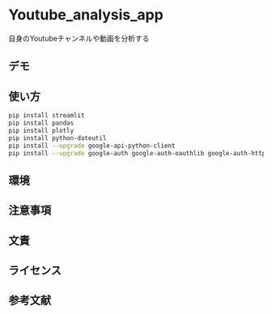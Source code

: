 # Youtube_analysis_app
自身のYoutubeチャンネルや動画を分析する

## デモ

## 使い方

```bash
pip install streamlit
pip install pandas
pip install plotly
pip install python-dateutil
pip install --upgrade google-api-python-client
pip install --upgrade google-auth google-auth-oauthlib google-auth-httplib2
```
## 環境

## 注意事項

## 文責

## ライセンス

## 参考文献

